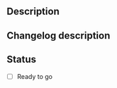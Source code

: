 <!-- Thank you for your contribution! -->

## Description
<!-- Provide a brief description of the PR's purpose here. -->

## Changelog description
<!-- Provide a brief single sentence for the changelog. -->

## Status
- [ ] Ready to go
